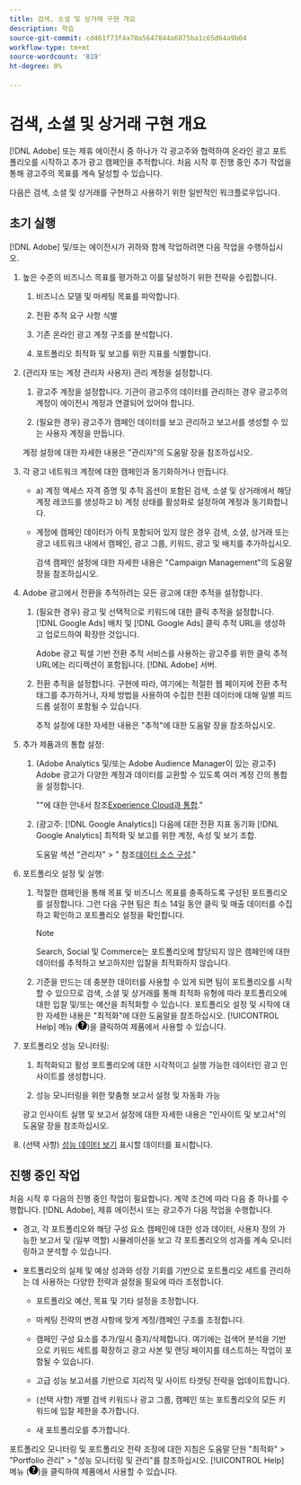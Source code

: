 ```yaml
---
title: 검색, 소셜 및 상거래 구현 개요
description: 학습
source-git-commit: cd461f73f4a70a5647844a6075ba1c65d64a9b04
workflow-type: tm+mt
source-wordcount: '819'
ht-degree: 0%

---
```


# 검색, 소셜 및 상거래 구현 개요

[!DNL Adobe] 또는 제휴 에이전시 중 하나가 각 광고주와 협력하여 온라인 광고 포트폴리오를 시작하고 추가 광고 캠페인을 추적합니다. 처음 시작 후 진행 중인 추가 작업을 통해 광고주의 목표를 계속 달성할 수 있습니다.

다음은 검색, 소셜 및 상거래를 구현하고 사용하기 위한 일반적인 워크플로우입니다.

## 초기 실행

[!DNL Adobe] 및/또는 에이전시가 귀하와 함께 작업하려면 다음 작업을 수행하십시오.

1. 높은 수준의 비즈니스 목표를 평가하고 이를 달성하기 위한 전략을 수립합니다.

   1. 비즈니스 모델 및 마케팅 목표를 파악합니다.

   1. 전환 추적 요구 사항 식별

   1. 기존 온라인 광고 계정 구조를 분석합니다.

   1. 포트폴리오 최적화 및 보고를 위한 지표를 식별합니다.

1. (관리자 또는 계정 관리자 사용자) 관리 계정을 설정합니다.

   1. 광고주 계정을 설정합니다. 기관이 광고주의 데이터를 관리하는 경우 광고주의 계정이 에이전시 계정과 연결되어 있어야 합니다.

   1. (필요한 경우) 광고주가 캠페인 데이터를 보고 관리하고 보고서를 생성할 수 있는 사용자 계정을 만듭니다.

   계정 설정에 대한 자세한 내용은 &quot;관리자&quot;의 도움말 장을 참조하십시오.

1. 각 광고 네트워크 계정에 대한 캠페인과 동기화하거나 만듭니다.

   * a) 계정 액세스 자격 증명 및 추적 옵션이 포함된 검색, 소셜 및 상거래에서 해당 계정 레코드를 생성하고 b) 계정 상태를 활성화로 설정하여 계정과 동기화합니다.

   * 계정에 캠페인 데이터가 아직 포함되어 있지 않은 경우 검색, 소셜, 상거래 또는 광고 네트워크 내에서 캠페인, 광고 그룹, 키워드, 광고 및 배치를 추가하십시오.

      검색 캠페인 설정에 대한 자세한 내용은 &quot;Campaign Management&quot;의 도움말 장을 참조하십시오.

1. Adobe 광고에서 전환을 추적하려는 모든 광고에 대한 추적을 설정합니다.

   1. (필요한 경우) 광고 및 선택적으로 키워드에 대한 클릭 추적을 설정합니다. [!DNL Google Ads] 배치 및 [!DNL Google Ads] 클릭 추적 URL을 생성하고 업로드하여 확장한 것입니다.

      Adobe 광고 픽셀 기반 전환 추적 서비스를 사용하는 광고주를 위한 클릭 추적 URL에는 리디렉션이 포함됩니다. [!DNL Adobe] 서버.

   1. 전환 추적을 설정합니다. 구현에 따라, 여기에는 적절한 웹 페이지에 전환 추적 태그를 추가하거나, 자체 방법을 사용하여 수집한 전환 데이터에 대해 일별 피드 드롭 설정이 포함될 수 있습니다.

      추적 설정에 대한 자세한 내용은 &quot;추적&quot;에 대한 도움말 장을 참조하십시오.

1. 추가 제품과의 통합 설정:

   1. (Adobe Analytics 및/또는 Adobe Audience Manager이 있는 광고주) Adobe 광고가 다양한 계정과 데이터를 교환할 수 있도록 여러 계정 간의 통합을 설정합니다.

      &quot;&quot;에 대한 안내서 참조[Experience Cloud과 통합](/help/integrations/home.md).&quot;

   1. (광고주: [!DNL Google Analytics]) 다음에 대한 전환 지표 동기화 [!DNL Google Analytics] 최적화 및 보고를 위한 계정, 속성 및 보기 조합.

      도움말 섹션 &quot;관리자&quot; > &quot; 참조[데이터 소스 구성](/help/search-social-commerce/admin/data-sources/data-source-about.md).&quot;

1. 포트폴리오 설정 및 실행:

   1. 적절한 캠페인을 통해 목표 및 비즈니스 목표를 충족하도록 구성된 포트폴리오를 설정합니다. 그런 다음 구현 팀은 최소 14일 동안 클릭 및 매출 데이터를 수집하고 확인하고 포트폴리오 설정을 확인합니다.

      >[!NOTE]
      >
      >Search, Social 및 Commerce는 포트폴리오에 할당되지 않은 캠페인에 대한 데이터를 추적하고 보고하지만 입찰을 최적화하지 않습니다.

   1. 기준을 만드는 데 충분한 데이터를 사용할 수 있게 되면 팀이 포트폴리오를 시작할 수 있으므로 검색, 소셜 및 상거래를 통해 최적화 유형에 따라 포트폴리오에 대한 입찰 및/또는 예산을 최적화할 수 있습니다.
   포트폴리오 설정 및 시작에 대한 자세한 내용은 &quot;최적화&quot;에 대한 도움말을 참조하십시오. [!UICONTROL Help] 메뉴 (![도움말 메뉴](/help/search-social-commerce/assets/help-main-menu.png "도움말 메뉴"))을 클릭하여 제품에서 사용할 수 있습니다.

1. 포트폴리오 성능 모니터링:

   1. 최적화되고 활성 포트폴리오에 대한 시각적이고 실행 가능한 데이터인 광고 인사이트를 생성합니다.

   1. 성능 모니터링을 위한 맞춤형 보고서 설정 및 자동화 가능

   광고 인사이트 실행 및 보고서 설정에 대한 자세한 내용은 &quot;인사이트 및 보고서&quot;의 도움말 장을 참조하십시오.

1. (선택 사항) [성능 데이터 보기](/help/search-social-commerce/common-tasks/data-views/data-views-about.md) 표시할 데이터를 표시합니다.

## 진행 중인 작업

처음 시작 후 다음의 진행 중인 작업이 필요합니다. 계약 조건에 따라 다음 중 하나를 수행합니다. [!DNL Adobe], 제휴 에이전시 또는 광고주가 다음 작업을 수행합니다.

* 경고, 각 포트폴리오와 해당 구성 요소 캠페인에 대한 성과 데이터, 사용자 정의 가능한 보고서 및 (일부 역할) 시뮬레이션을 보고 각 포트폴리오의 성과를 계속 모니터링하고 분석할 수 있습니다.

* 포트폴리오의 실제 및 예상 성과와 성장 기회를 기반으로 포트폴리오 세트를 관리하는 데 사용하는 다양한 전략과 설정을 필요에 따라 조정합니다.

   * 포트폴리오 예산, 목표 및 기타 설정을 조정합니다.

   * 마케팅 전략의 변경 사항에 맞게 계정/캠페인 구조를 조정합니다.

   * 캠페인 구성 요소를 추가/일시 중지/삭제합니다. 여기에는 검색어 분석을 기반으로 키워드 세트를 확장하고 광고 사본 및 랜딩 페이지를 테스트하는 작업이 포함될 수 있습니다.

   * 고급 성능 보고서를 기반으로 지리적 및 사이트 타겟팅 전략을 업데이트합니다.

   * (선택 사항) 개별 검색 키워드나 광고 그룹, 캠페인 또는 포트폴리오의 모든 키워드에 입찰 제한을 추가합니다.

   * 새 포트폴리오를 추가합니다.

포트폴리오 모니터링 및 포트폴리오 전략 조정에 대한 지침은 도움말 단원 &quot;최적화&quot; > &quot;Portfolio 관리&quot; > &quot;성능 모니터링 및 관리&quot;를 참조하십시오. [!UICONTROL Help] 메뉴 (![도움말 메뉴](/help/search-social-commerce/assets/help-main-menu.png "도움말 메뉴"))을 클릭하여 제품에서 사용할 수 있습니다.
